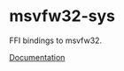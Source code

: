 # msvfw32-sys #
FFI bindings to msvfw32.

[Documentation](https://retep998.github.io/doc/msvfw32-sys/)
